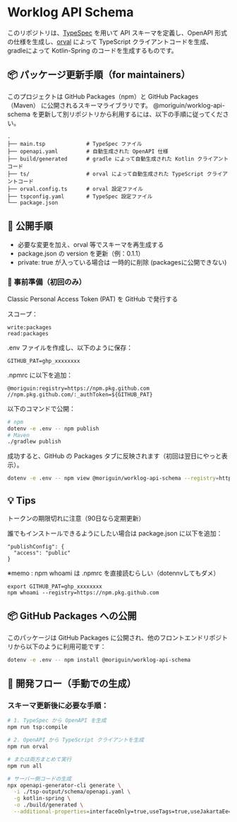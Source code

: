 # Worklog API Schema

このリポジトリは、[TypeSpec](https://typespec.io/) を用いて API スキーマを定義し、OpenAPI 形式の仕様を生成し、[orval](https://orval.dev/) によって TypeScript クライアントコードを生成、
gradleによって Kotlin-Spring のコードを生成するものです。

## 📦 パッケージ更新手順（for maintainers）

このプロジェクトは GitHub Packages（npm）と GitHub Packages（Maven） に公開されるスキーマライブラリです。
@moriguin/worklog-api-schema を更新して別リポジトリから利用するには、以下の手順に従ってください。

```
.
├── main.tsp             # TypeSpec ファイル
├── openapi.yaml         # 自動生成された OpenAPI 仕様
├── build/generated      # gradle によって自動生成された Kotlin クライアントコード
├── ts/                  # orval によって自動生成された TypeScript クライアントコード
├── orval.config.ts      # orval 設定ファイル
├── tspconfig.yaml       # TypeSpec 設定ファイル
└── package.json
```

## 🚀 公開手順

- 必要な変更を加え、orval 等でスキーマを再生成する
- package.json の version を更新（例：0.1.1）
- private: true が入っている場合は 一時的に削除 (packagesに公開できない)

### 🔧 事前準備（初回のみ）

Classic Personal Access Token (PAT) を GitHub で発行する

スコープ：

```
write:packages
read:packages
```

.env ファイルを作成し、以下のように保存：

`GITHUB_PAT=ghp_xxxxxxxx`

.npmrc に以下を追加：

```
@moriguin:registry=https://npm.pkg.github.com
//npm.pkg.github.com/:_authToken=${GITHUB_PAT}
```

以下のコマンドで公開：

```bash
# npm
dotenv -e .env -- npm publish
# Maven
./gradlew publish
```

成功すると、GitHub の Packages タブに反映されます（初回は翌日にやっと表示）。

```bash
dotenv -e .env -- npm view @moriguin/worklog-api-schema --registry=https://npm.pkg.github.com
```

## 💡 Tips

トークンの期限切れに注意（90日なら定期更新）

誰でもインストールできるようにしたい場合は package.json に以下を追加：

```
"publishConfig": {
  "access": "public"
}
```

※memo : npm whoami は .npmrc を直接読むらしい（dotennvしてもダメ）

```
export GITHUB_PAT=ghp_xxxxxxxx
npm whoami --registry=https://npm.pkg.github.com
```

## 📦 GitHub Packages への公開

このパッケージは GitHub Packages に公開され、他のフロントエンドリポジトリから以下のように利用可能です：

```bash
dotenv -e .env -- npm install @moriguin/worklog-api-schema
```

## 🚀 開発フロー（手動での生成）

### スキーマ更新後に必要な手順：

```bash
# 1. TypeSpec から OpenAPI を生成
npm run tsp:compile

# 2. OpenAPI から TypeScript クライアントを生成
npm run orval

# または両方まとめて実行
npm run all

# サーバー側コードの生成
npx openapi-generator-cli generate \
  -i ./tsp-output/schema/openapi.yaml \
  -g kotlin-spring \
  -o ./build/generated \
  --additional-properties=interfaceOnly=true,useTags=true,useJakartaEe=true,javaxPackage=jakarta,apiPackage=com.moriguin.worklog.generated.api,modelPackage=com.moriguin.worklog.generated.model
```
